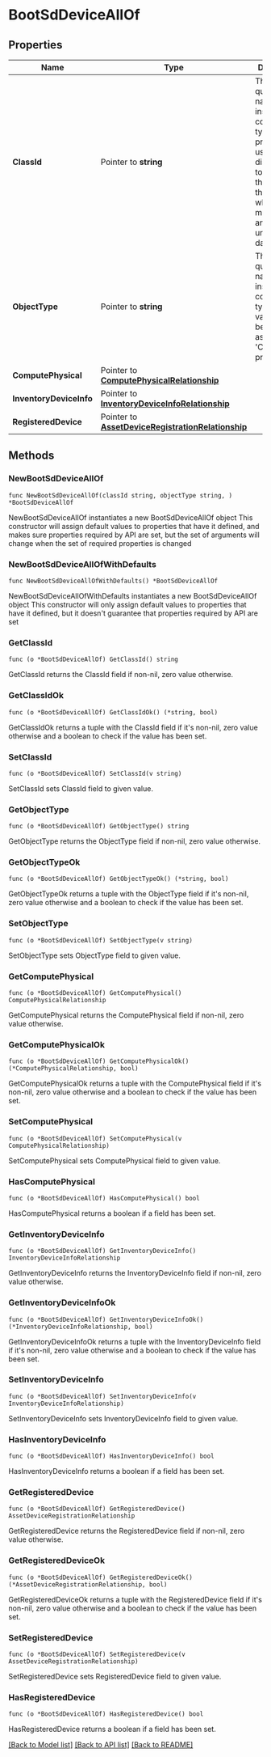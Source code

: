 # BootSdDeviceAllOf

## Properties

Name | Type | Description | Notes
------------ | ------------- | ------------- | -------------
**ClassId** | Pointer to **string** | The fully-qualified name of the instantiated, concrete type. This property is used as a discriminator to identify the type of the payload when marshaling and unmarshaling data. | [default to "boot.SdDevice"]
**ObjectType** | Pointer to **string** | The fully-qualified name of the instantiated, concrete type. The value should be the same as the &#39;ClassId&#39; property. | [default to "boot.SdDevice"]
**ComputePhysical** | Pointer to [**ComputePhysicalRelationship**](compute.Physical.Relationship.md) |  | [optional] 
**InventoryDeviceInfo** | Pointer to [**InventoryDeviceInfoRelationship**](inventory.DeviceInfo.Relationship.md) |  | [optional] 
**RegisteredDevice** | Pointer to [**AssetDeviceRegistrationRelationship**](asset.DeviceRegistration.Relationship.md) |  | [optional] 

## Methods

### NewBootSdDeviceAllOf

`func NewBootSdDeviceAllOf(classId string, objectType string, ) *BootSdDeviceAllOf`

NewBootSdDeviceAllOf instantiates a new BootSdDeviceAllOf object
This constructor will assign default values to properties that have it defined,
and makes sure properties required by API are set, but the set of arguments
will change when the set of required properties is changed

### NewBootSdDeviceAllOfWithDefaults

`func NewBootSdDeviceAllOfWithDefaults() *BootSdDeviceAllOf`

NewBootSdDeviceAllOfWithDefaults instantiates a new BootSdDeviceAllOf object
This constructor will only assign default values to properties that have it defined,
but it doesn't guarantee that properties required by API are set

### GetClassId

`func (o *BootSdDeviceAllOf) GetClassId() string`

GetClassId returns the ClassId field if non-nil, zero value otherwise.

### GetClassIdOk

`func (o *BootSdDeviceAllOf) GetClassIdOk() (*string, bool)`

GetClassIdOk returns a tuple with the ClassId field if it's non-nil, zero value otherwise
and a boolean to check if the value has been set.

### SetClassId

`func (o *BootSdDeviceAllOf) SetClassId(v string)`

SetClassId sets ClassId field to given value.


### GetObjectType

`func (o *BootSdDeviceAllOf) GetObjectType() string`

GetObjectType returns the ObjectType field if non-nil, zero value otherwise.

### GetObjectTypeOk

`func (o *BootSdDeviceAllOf) GetObjectTypeOk() (*string, bool)`

GetObjectTypeOk returns a tuple with the ObjectType field if it's non-nil, zero value otherwise
and a boolean to check if the value has been set.

### SetObjectType

`func (o *BootSdDeviceAllOf) SetObjectType(v string)`

SetObjectType sets ObjectType field to given value.


### GetComputePhysical

`func (o *BootSdDeviceAllOf) GetComputePhysical() ComputePhysicalRelationship`

GetComputePhysical returns the ComputePhysical field if non-nil, zero value otherwise.

### GetComputePhysicalOk

`func (o *BootSdDeviceAllOf) GetComputePhysicalOk() (*ComputePhysicalRelationship, bool)`

GetComputePhysicalOk returns a tuple with the ComputePhysical field if it's non-nil, zero value otherwise
and a boolean to check if the value has been set.

### SetComputePhysical

`func (o *BootSdDeviceAllOf) SetComputePhysical(v ComputePhysicalRelationship)`

SetComputePhysical sets ComputePhysical field to given value.

### HasComputePhysical

`func (o *BootSdDeviceAllOf) HasComputePhysical() bool`

HasComputePhysical returns a boolean if a field has been set.

### GetInventoryDeviceInfo

`func (o *BootSdDeviceAllOf) GetInventoryDeviceInfo() InventoryDeviceInfoRelationship`

GetInventoryDeviceInfo returns the InventoryDeviceInfo field if non-nil, zero value otherwise.

### GetInventoryDeviceInfoOk

`func (o *BootSdDeviceAllOf) GetInventoryDeviceInfoOk() (*InventoryDeviceInfoRelationship, bool)`

GetInventoryDeviceInfoOk returns a tuple with the InventoryDeviceInfo field if it's non-nil, zero value otherwise
and a boolean to check if the value has been set.

### SetInventoryDeviceInfo

`func (o *BootSdDeviceAllOf) SetInventoryDeviceInfo(v InventoryDeviceInfoRelationship)`

SetInventoryDeviceInfo sets InventoryDeviceInfo field to given value.

### HasInventoryDeviceInfo

`func (o *BootSdDeviceAllOf) HasInventoryDeviceInfo() bool`

HasInventoryDeviceInfo returns a boolean if a field has been set.

### GetRegisteredDevice

`func (o *BootSdDeviceAllOf) GetRegisteredDevice() AssetDeviceRegistrationRelationship`

GetRegisteredDevice returns the RegisteredDevice field if non-nil, zero value otherwise.

### GetRegisteredDeviceOk

`func (o *BootSdDeviceAllOf) GetRegisteredDeviceOk() (*AssetDeviceRegistrationRelationship, bool)`

GetRegisteredDeviceOk returns a tuple with the RegisteredDevice field if it's non-nil, zero value otherwise
and a boolean to check if the value has been set.

### SetRegisteredDevice

`func (o *BootSdDeviceAllOf) SetRegisteredDevice(v AssetDeviceRegistrationRelationship)`

SetRegisteredDevice sets RegisteredDevice field to given value.

### HasRegisteredDevice

`func (o *BootSdDeviceAllOf) HasRegisteredDevice() bool`

HasRegisteredDevice returns a boolean if a field has been set.


[[Back to Model list]](../README.md#documentation-for-models) [[Back to API list]](../README.md#documentation-for-api-endpoints) [[Back to README]](../README.md)


